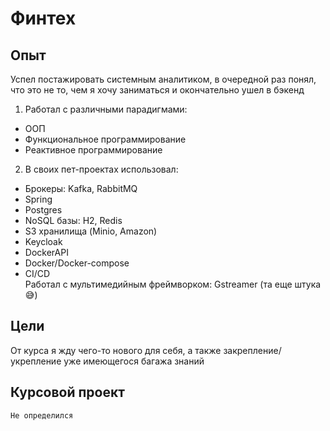 ﻿# Финтех

## Опыт

Успел постажировать системным аналитиком, в очередной раз понял, что это не то, чем я хочу заниматься и окончательно ушел в бэкенд

1. Работал с различными парадигмами:

- ООП
- Функциональное программирование
- Реактивное программирование

2. В своих пет-проектах использовал:

- Брокеры: Kafka, RabbitMQ
- Spring
- Postgres
- NoSQL базы: H2, Redis
- S3 хранилища (Minio, Amazon)
- Keycloak
- DockerAPI
- Docker/Docker-compose
- CI/CD  
  Работал с мультимедийным фреймворком: Gstreamer (та еще штука😅)

## Цели

От курса я жду чего-то нового для себя, а также закрепление/укрепление уже имеющегося багажа знаний

## Курсовой проект

`Не определился`
